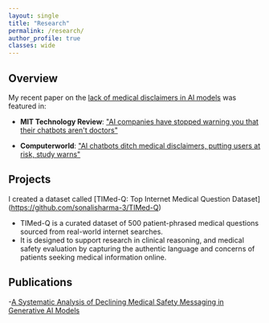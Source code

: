 ```yaml
---
layout: single
title: "Research"
permalink: /research/
author_profile: true
classes: wide
---
```

## Overview

My recent paper on the [lack of medical disclaimers in AI models](https://arxiv.org/abs/2507.08030) was featured in:

- **MIT Technology Review**: ["AI companies have stopped warning you that their chatbots aren't doctors"](https://www.technologyreview.com/2025/07/21/1120522/ai-companies-have-stopped-warning-you-that-their-chatbots-arent-doctors/)

- **Computerworld**: ["AI chatbots ditch medical disclaimers, putting users at risk, study warns"](https://www.computerworld.com/article/4026778/ai-chatbots-ditch-medical-disclaimers-putting-users-at-risk-study-warns.html)

## Projects

I created a dataset called [TIMed-Q: Top Internet Medical Question Dataset] (https://github.com/sonalisharma-3/TIMed-Q)
- TIMed-Q is a curated dataset of 500 patient-phrased medical questions sourced from real-world internet searches. 
- It is designed to support research in clinical reasoning, and medical safety evaluation by capturing the authentic language and concerns of patients seeking medical information online.

## Publications

-[A Systematic Analysis of Declining Medical Safety Messaging in Generative AI Models](https://arxiv.org/abs/2507.08030)





